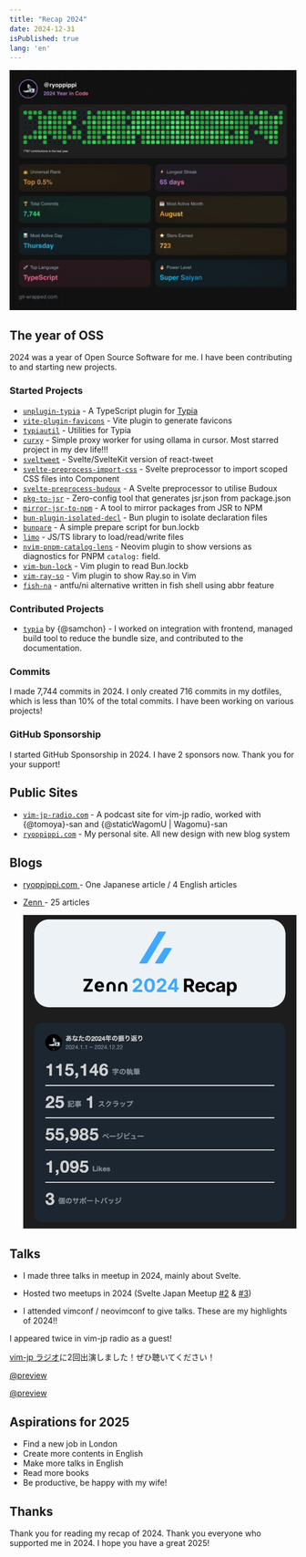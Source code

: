 ```yaml
---
title: "Recap 2024"
date: 2024-12-31
isPublished: true
lang: 'en'
---
```


![2024](./2024-12-31/wrap.png 'https://git-wrapped.com/profiles/ryoppippi')

## The year of OSS

2024 was a year of Open Source Software for me. I have been contributing to and starting new projects.

### Started Projects

- [`unplugin-typia`](https://github.com/ryoppippi/unplugin-typia) - A TypeScript plugin for [Typia](https://typia.io/)
- [`vite-plugin-favicons`](https://github.com/ryoppippi/vite-plugin-favicons) - Vite plugin to generate favicons
- [`typiautil`](https://github.com/ryoppippi/typiautil) - Utilities for Typia
- [`curxy`](https://github.com/ryoppippi/curxy) - Simple proxy worker for using ollama in cursor. Most starred project in my dev life!!!
- [`sveltweet`](https://github.com/ryoppippi/sveltweet) - Svelte/SvelteKit version of react-tweet
- [`svelte-preprocess-import-css`](https://github.com/ryoppippi/svelte-preprocess-import-css) - Svelte preprocessor to import scoped CSS files into Component
- [`svelte-preprocess-budoux`](https://github.com/ryoppippi/svelte-preprocess-budoux) - A Svelte preprocessor to utilise Budoux
- [`pkg-to-jsr`](https://github.com/ryoppippi/pkg-to-jsr) - Zero-config tool that generates jsr.json from package.json
- [`mirror-jsr-to-npm`](https://github.com/ryoppippi/mirror-jsr-to-npm) - A tool to mirror packages from JSR to NPM
- [`bun-plugin-isolated-decl`](https://github.com/ryoppippi/bun-plugin-isolated-decl) - Bun plugin to isolate declaration files
- [`bunpare`](https://github.com/ryoppippi/bunpare) - A simple prepare script for bun.lockb
- [`limo`](https://github.com/ryoppippi/limo) - JS/TS library to load/read/write files
- [`nvim-pnpm-catalog-lens`](https://github.com/ryoppippi/nvim-pnpm-catalog-lens) - Neovim plugin to show versions as diagnostics for PNPM `catalog:` field.
- [`vim-bun-lock`](https://github.com/ryoppippi/) - Vim plugin to read Bun.lockb
- [`vim-ray-so`](https://github.com/ryoppippi/vim-ray-so) - Vim plugin to show Ray.so in Vim
- [`fish-na`](https://github.com/ryoppippi/fish-na) - antfu/ni alternative written in fish shell using abbr feature

### Contributed Projects

- [`typia`](https://github.com/samchon/typia) by {@samchon} - I worked on integration with frontend, managed build tool to reduce the bundle size, and contributed to the documentation.

### Commits

I made 7,744 commits in 2024. I only created 716 commits in my dotfiles, which is less than 10% of the total commits. I have been working on various projects!

### GitHub Sponsorship

I started GitHub Sponsorship in 2024. I have 2 sponsors now. Thank you for your support!

## Public Sites

- [`vim-jp-radio.com`](https://vim-jp-radio.com/) - A podcast site for vim-jp radio, worked with {@tomoya}-san and {@staticWagomU | Wagomu}-san
- [`ryoppippi.com`](https://ryoppippi.com/) - My personal site. All new design with new blog system

## Blogs

- [ ryoppippi.com ](https://ryoppippi.com/blog) - One Japanese article / 4 English articles

- [ Zenn ](https://zenn.dev/ryoppippi) - 25 articles

  ![2024 zenn](./2024-12-31/zenn.png 'zenn articles (Japanese)')

## Talks

- I made three talks in meetup in 2024, mainly about Svelte.

- Hosted two meetups in 2024 (Svelte Japan Meetup [#2](https://svelte-jp.connpass.com/event/308267/) & [#3](https://svelte-jp.connpass.com/event/338870/))

- I attended vimconf / neovimconf to give talks. These are my highlights of 2024!!

<YouTube youTubeId="tBY3RxTrhkM" />
<YouTube youTubeId="D8qI9zkKATM" />

I appeared twice in vim-jp radio as a guest!

[vim-jp ラジオ](https://vim-jp-radio.com/)に2回出演しました！ぜひ聴いてください！

[@preview](https://audee.jp/voice/show/94537)

[@preview](https://audee.jp/voice/show/95783)

## Aspirations for 2025

- Find a new job in London
- Create more contents in English
- Make more talks in English
- Read more books
- Be productive, be happy with my wife!

## Thanks

Thank you for reading my recap of 2024. Thank you everyone who supported me in 2024. I hope you have a great 2025!
